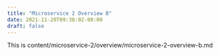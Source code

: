 ```yaml
---
title: "Microservice 2 Overview B"
date: 2021-11-20T09:38:02-08:00
draft: false
---
```

This is content/microservice-2/overview/microservice-2-overview-b.md
